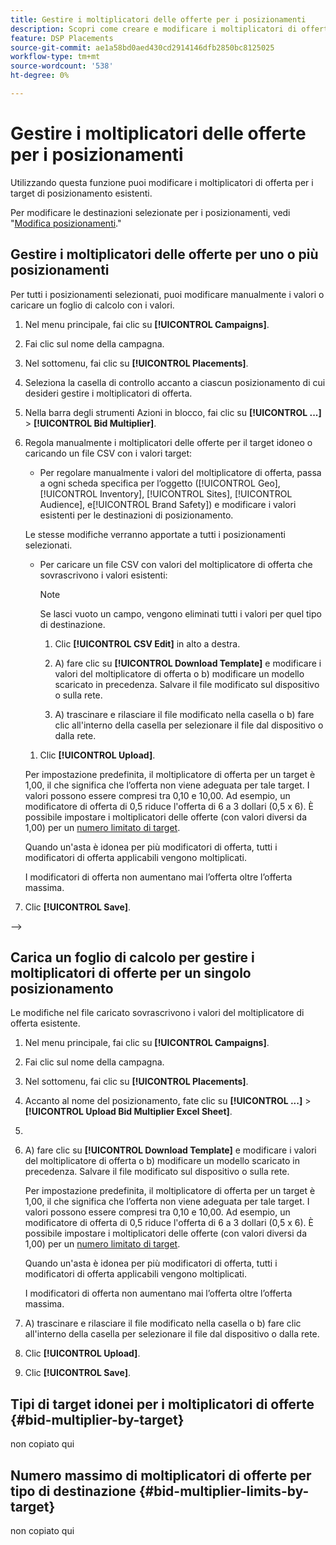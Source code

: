 ```yaml
---
title: Gestire i moltiplicatori delle offerte per i posizionamenti
description: Scopri come creare e modificare i moltiplicatori di offerta per i target di posizionamento specificati.
feature: DSP Placements
source-git-commit: ae1a58bd0aed430cd2914146dfb2850bc8125025
workflow-type: tm+mt
source-wordcount: '538'
ht-degree: 0%

---
```


# Gestire i moltiplicatori delle offerte per i posizionamenti


<!--

See if any of these procedures are implemented; may need to be edited and/or re-worded based on functionality/UI

-->

Utilizzando questa funzione puoi modificare i moltiplicatori di offerta per i target di posizionamento esistenti.

Per modificare le destinazioni selezionate per i posizionamenti, vedi &quot;[Modifica posizionamenti](/help/dsp/campaign-management/placements/placement-edit.md).&quot;

## Gestire i moltiplicatori delle offerte per uno o più posizionamenti

Per tutti i posizionamenti selezionati, puoi modificare manualmente i valori o caricare un foglio di calcolo con i valori.

1. Nel menu principale, fai clic su **[!UICONTROL Campaigns]**.

1. Fai clic sul nome della campagna.

1. Nel sottomenu, fai clic su **[!UICONTROL Placements]**.

1. Seleziona la casella di controllo accanto a ciascun posizionamento di cui desideri gestire i moltiplicatori di offerta.

1. Nella barra degli strumenti Azioni in blocco, fai clic su **[!UICONTROL ...]** > **[!UICONTROL Bid Multiplier]**.

1. Regola manualmente i moltiplicatori delle offerte per il target idoneo o caricando un file CSV con i valori target:

   * Per regolare manualmente i valori del moltiplicatore di offerta, passa a ogni scheda specifica per l’oggetto ([!UICONTROL Geo], [!UICONTROL Inventory], [!UICONTROL Sites], [!UICONTROL Audience], e[!UICONTROL Brand Safety]) e modificare i valori esistenti per le destinazioni di posizionamento.

   Le stesse modifiche verranno apportate a tutti i posizionamenti selezionati.

   * Per caricare un file CSV con valori del moltiplicatore di offerta che sovrascrivono i valori esistenti:

     >[!NOTE]
     >
     >Se lasci vuoto un campo, vengono eliminati tutti i valori per quel tipo di destinazione.<!-- Verify and re-word if needed. I'm not sure if you'll be able to have multiple data rows (one per placement) or if there will be only one data row applicable for all. -->

      1. Clic **[!UICONTROL CSV Edit]** in alto a destra.

      1. A) fare clic su **[!UICONTROL Download Template]** e modificare i valori del moltiplicatore di offerta o b) modificare un modello scaricato in precedenza. Salvare il file modificato sul dispositivo o sulla rete.

      1. A) trascinare e rilasciare il file modificato nella casella o b) fare clic all&#39;interno della casella per selezionare il file dal dispositivo o dalla rete.

   1. Clic **[!UICONTROL Upload]**.

   Per impostazione predefinita, il moltiplicatore di offerta per un target è 1,00, il che significa che l’offerta non viene adeguata per tale target. I valori possono essere compresi tra 0,10 e 10,00. Ad esempio, un modificatore di offerta di 0,5 riduce l&#39;offerta di 6 a 3 dollari (0,5 x 6). È possibile impostare i moltiplicatori delle offerte (con valori diversi da 1,00) per un [numero limitato di target](#bid-multiplier-limits-by-target).

   Quando un&#39;asta è idonea per più modificatori di offerta, tutti i modificatori di offerta applicabili vengono moltiplicati.

   I modificatori di offerta non aumentano mai l’offerta oltre l’offerta massima.

1. Clic **[!UICONTROL Save]**.

-->

## Carica un foglio di calcolo per gestire i moltiplicatori di offerte per un singolo posizionamento<!-- Is this still going to exist independently, or will you just do this via the "Bid Multiplier" option in the main context menu for placements? If both options, then reword headings for distinction -->

Le modifiche nel file caricato sovrascrivono i valori del moltiplicatore di offerta esistente.<!-- what if you delete a row? -->

1. Nel menu principale, fai clic su **[!UICONTROL Campaigns]**.

1. Fai clic sul nome della campagna.

1. Nel sottomenu, fai clic su **[!UICONTROL Placements]**.

1. Accanto al nome del posizionamento, fate clic su  **[!UICONTROL ...]** > **[!UICONTROL Upload Bid Multiplier Excel Sheet]**.

1. 
   <!-- Verify the rest of these steps. -->

1. A) fare clic su **[!UICONTROL Download Template]** e modificare i valori del moltiplicatore di offerta o b) modificare un modello scaricato in precedenza. Salvare il file modificato sul dispositivo o sulla rete.

   Per impostazione predefinita, il moltiplicatore di offerta per un target è 1,00, il che significa che l’offerta non viene adeguata per tale target. I valori possono essere compresi tra 0,10 e 10,00. Ad esempio, un modificatore di offerta di 0,5 riduce l&#39;offerta di 6 a 3 dollari (0,5 x 6). È possibile impostare i moltiplicatori delle offerte (con valori diversi da 1,00) per un [numero limitato di target](#bid-multiplier-limits-by-target).

   Quando un&#39;asta è idonea per più modificatori di offerta, tutti i modificatori di offerta applicabili vengono moltiplicati.

   I modificatori di offerta non aumentano mai l’offerta oltre l’offerta massima.

1. A) trascinare e rilasciare il file modificato nella casella o b) fare clic all&#39;interno della casella per selezionare il file dal dispositivo o dalla rete.

1. Clic **[!UICONTROL Upload]**.

1. Clic **[!UICONTROL Save]**.

## Tipi di target idonei per i moltiplicatori di offerte {#bid-multiplier-by-target}

non copiato qui

## Numero massimo di moltiplicatori di offerte per tipo di destinazione {#bid-multiplier-limits-by-target}

non copiato qui

<!--

>[!MORELIKETHIS]
>
>* [About Placement Management](placement-about.md)
>* [Edit Placements](placement-edit.md)
>* [View the Change Log for a Placement](placement-change-log.md)
>* [Placement Settings](placement-settings.md)
 -->
